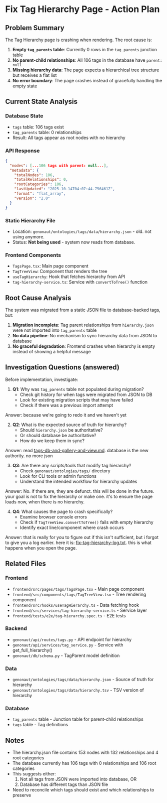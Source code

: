 # Fix Tag Hierarchy Page - Action Plan

## Problem Summary

The Tag Hierarchy page is crashing when rendering. The root cause is:

1. **Empty `tag_parents` table**: Currently 0 rows in the `tag_parents` junction table
2. **No parent-child relationships**: All 106 tags in the database have `parent: null`
3. **Missing hierarchy data**: The page expects a hierarchical tree structure but receives a flat list
4. **No error boundary**: The page crashes instead of gracefully handling the empty state

## Current State Analysis

### Database State
- `tags` table: 106 tags exist
- `tag_parents` table: 0 relationships
- Result: All tags appear as root nodes with no hierarchy

### API Response
```json
{
  "nodes": [...106 tags with parent: null...],
  "metadata": {
    "totalNodes": 106,
    "totalRelationships": 0,
    "rootCategories": 106,
    "lastUpdated": "2025-10-14T04:07:44.756461Z",
    "format": "flat_array",
    "version": "2.0"
  }
}
```

### Static Hierarchy File
- Location: `genonaut/ontologies/tags/data/hierarchy.json` - old. not using anymore.
- Status: **Not being used** - system now reads from database.

### Frontend Components
- `TagsPage.tsx`: Main page component
- `TagTreeView`: Component that renders the tree
- `useTagHierarchy`: Hook that fetches hierarchy from API
- `tag-hierarchy-service.ts`: Service with `convertToTree()` function

## Root Cause Analysis

The system was migrated from a static JSON file to database-backed tags, but:

1. **Migration incomplete**: Tag parent relationships from `hierarchy.json` were not imported into `tag_parents` table
2. **No data pipeline**: No mechanism to sync hierarchy data from JSON to database
3. **No graceful degradation**: Frontend crashes when hierarchy is empty instead of showing a helpful message

## Investigation Questions (answered)

Before implementation, investigate:

1. **Q1**: Why was `tag_parents` table not populated during migration?
   - Check git history for when tags were migrated from JSON to DB
   - Look for existing migration scripts that may have failed
   - Check if there was a previous import attempt

Answer: because we're going to redo it and we haven't yet

2. **Q2**: What is the expected source of truth for hierarchy?
   - Should `hierarchy.json` be authoritative?
   - Or should database be authoritative?
   - How do we keep them in sync?

Answer: read [tags-db-and-gallery-and-view.md](../../uncategorized/tags-db-and-gallery-and-view.md). database is the new authority. no more json

3. **Q3**: Are there any scripts/tools that modify tag hierarchy?
   - Check `genonaut/ontologies/tags/` directory
   - Look for CLI tools or admin functions
   - Understand the intended workflow for hierarchy updates

Answer: No. if there are, they are defunct. this will be done in the future. your goal is not to fix the hierarchy or make one. it's to ensure the page loads now, when there is no hierarchy.

4. **Q4**: What causes the page to crash specifically?
   - Examine browser console errors
   - Check if `TagTreeView.convertToTree()` fails with empty hierarchy
   - Identify exact line/component where crash occurs

Answer: that is really for you to figure out if this isn't sufficient, but i forgot to give you a log earlier. here it is: [fix-tag-hierarchy-log.txt](fix-tag-hierarchy-log.txt). this is what happens when you open the page.

## Related Files

### Frontend
- `frontend/src/pages/tags/TagsPage.tsx` - Main page component
- `frontend/src/components/tags/TagTreeView.tsx` - Tree rendering component
- `frontend/src/hooks/useTagHierarchy.ts` - Data fetching hook
- `frontend/src/services/tag-hierarchy-service.ts` - Service layer
- `frontend/tests/e2e/tag-hierarchy.spec.ts` - E2E tests

### Backend
- `genonaut/api/routes/tags.py` - API endpoint for hierarchy
- `genonaut/api/services/tag_service.py` - Service with get_full_hierarchy()
- `genonaut/db/schema.py` - TagParent model definition

### Data
- `genonaut/ontologies/tags/data/hierarchy.json` - Source of truth for hierarchy
- `genonaut/ontologies/tags/data/hierarchy.tsv` - TSV version of hierarchy

### Database
- `tag_parents` table - Junction table for parent-child relationships
- `tags` table - Tag definitions

## Notes

- The hierarchy.json file contains 153 nodes with 132 relationships and 4 root categories
- The database currently has 106 tags with 0 relationships and 106 root categories
- This suggests either:
  1. Not all tags from JSON were imported into database, OR
  2. Database has different tags than JSON file
- Need to reconcile which tags should exist and which relationships to preserve

